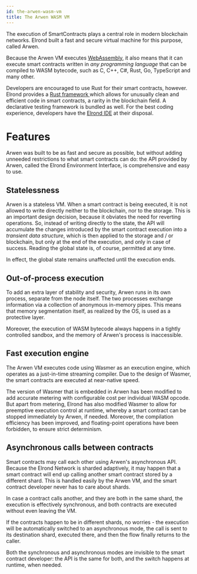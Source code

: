 ```yaml
---
id: the-arwen-wasm-vm
title: The Arwen WASM VM
---
```



The execution of SmartContracts plays a central role in modern blockchain networks. Elrond built a fast and secure virtual machine for this purpose, called Arwen. 

Because the Arwen VM executes [WebAssembly](https://en.wikipedia.org/wiki/WebAssembly), it also means that it can execute smart contracts written in *any programming language* that can be compiled to WASM bytecode, such as C, C++, C#, Rust, Go, TypeScript and many other.

Developers are encouraged to use Rust for their smart contracts, however. Elrond provides a [Rust framework ](https://github.com/ElrondNetwork/elrond-wasm-rs)which allows for unusually clean and efficient code in smart contracts, a rarity in the blockchain field. A declarative testing framework is bundled as well. For the best coding experience, developers have the [Elrond IDE](https://marketplace.visualstudio.com/items?itemName=Elrond.vscode-elrond-ide) at their disposal.



[^Executing smart contracts written in Solidity is also possible, if a mature Solidity → WASM third-party compiler is used. At this time, though, the Solidity compilers known to produce WASM appear to be still under development and not ready for production, a fact which Elrond does not have control over.]: 
[^Instructions on how to migrate Ethereum smart contracts to the Elrond Network will be provided in the near future.]: 



# **Features**

Arwen was built to be as fast and secure as possible, but without adding unneeded restrictions to what smart contracts can do: the API provided by Arwen, called the Elrond Environment Interface, is comprehensive and easy to use.

## **Statelessness**

Arwen is a stateless VM. When a smart contract is being executed, it is not allowed to write directly neither to the blockchain, nor to the storage. This is an important design decision, because it obviates the need for reverting operations. So, instead of writing directly to the state, the API will accumulate the changes introduced by the smart contract execution into a *transient data structure*, which is then applied to the storage and / or blockchain, but only at the end of the execution, and only in case of success. Reading the global state is, of course, permitted at any time.

In effect, the global state remains unaffected until the execution ends.

## **Out-of-process execution**

To add an extra layer of stability and security, Arwen runs in its own process, separate from the node itself. The two processes exchange information via a collection of anonymous in-memory pipes. This means that memory segmentation itself, as realized by the OS, is used as a protective layer.

Moreover, the execution of WASM bytecode always happens in a tightly controlled sandbox, and the memory of Arwen's process is inaccessible.

## **Fast execution engine**

The Arwen VM executes code using Wasmer as an execution engine, which operates as a just-in-time streaming compiler. Due to the design of Wasmer, the smart contracts are executed at near-native speed.

The version of Wasmer that is embedded in Arwen has been modified to add accurate metering with configurable cost per individual WASM opcode. But apart from metering, Elrond has also modified Wasmer to allow for  preemptive execution control at runtime, whereby a smart contract can be stopped immediately by Arwen, if needed. Moreover, the compilation efficiency has been improved, and floating-point operations have been forbidden, to ensure strict determinism.

## **Asynchronous calls between contracts**

Smart contracts may call each other using Arwen's asynchronous API. Because the Elrond Network is sharded adaptively, it may happen that a smart contract will end up calling another smart contract stored by a different shard. This is handled easily by the Arwen VM, and the smart contract developer never has to care about shards. 

In case a contract calls another, and they are both in the same shard, the execution is effectively synchronous, and both contracts are executed without even leaving the VM.

If the contracts happen to be in different shards, no worries - the execution will be automatically switched to an asynchronous mode, the call is sent to its destination shard, executed there, and then the flow finally returns to the caller.

Both the synchronous and asynchronous modes are invisible to the smart contract developer: the API is the same for both, and the switch happens at runtime, when needed.